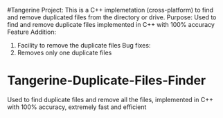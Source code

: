 
#Tangerine Project:
This is a C++ implemetation (cross-platform) to find and remove duplicated files from the directory or drive. 
Purpose:
Used to find and remove duplicate files implemented in C++ with 100% accuracy
Feature Addition:
1. Facility to remove the duplicate files
Bug fixes:
1. Removes only one duplicate files



# Tangerine-Duplicate-Files-Finder
Used to find duplicate files and remove all the files, implemented in C++ with 100% accuracy, extremely fast and efficient


